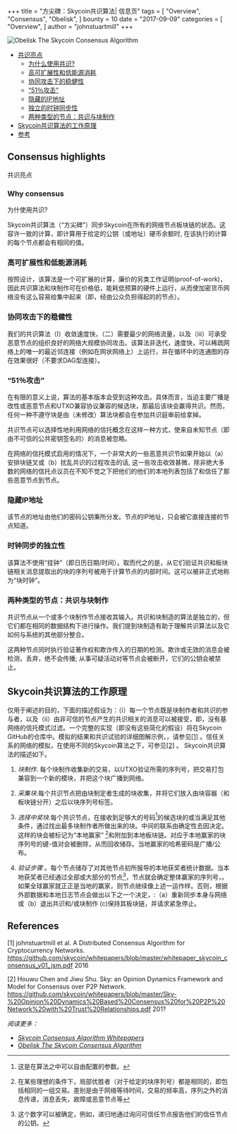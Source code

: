 +++
title = "方尖碑：Skycoin共识算法| 信息页"
tags = [
    "Overview",
    "Consensus",
    "Obelisk",
]
bounty = 10
date = "2017-09-09"
categories = [
    "Overview",
]
author = "johnstuartmill"
+++

![Obelisk The Skycoin Consensus Algorithm](/img/obelisk-the-skycoin-consensus-algorithm.png)

<!-- MarkdownTOC autolink="true" bracket="round" -->

- [共识亮点](#consensus-highlights)
    - [为什么使用共识?](#为什使用共识?)
    - [高可扩展性和低能源消耗](#high-scalability-and-low-energy-consumption)
    - [协同攻击下的稳健性](#robust-to-coordinated-attacks)
    - [“51％攻击”](#the-%E2%80%9C51-percent-attack%E2%80%9D)
    - [隐藏的IP地址](#hidden-ip-addresses)
    - [独立的时钟同步性](#independence-of-clock-synchronization)
    - [两种类型的节点：共识与块制作](#two-type-of-nodes-consensus-and-block-making)
- [Skycoin共识算法的工作原理](#how-skycoin-consensus-algorithm-works)
- [参考](#references)

<!-- /MarkdownTOC -->


## Consensus highlights
共识亮点

### Why consensus
为什使用共识?

Skycoin共识算法（“方尖碑”）同步Skycoin在所有的网络节点板块链的状态。这容许一致的计算，即计算用于给定的公钥（或地址）硬币余额时, 在该执行的计算的每个节点都会有相同的值。

### 高可扩展性和低能源消耗

按照设计，该算法是一个可扩展的计算，廉价的另类工作证明(proof-of-work)，因此共识算法和块制作可在价格低，能耗低预算的硬件上运行，从而使加密货币网络没有这么容易给集中起来（即，经由公众负担得起的的节点）。

### 协同攻击下的稳健性

我们的共识算法（I）收敛速度快，（二）需要最少的网络流量，以及（iii）可承受恶意节点的组织良好的网络大规模协同攻击。该算法非迭代，速度快，可以稀疏网络上的唯一的最近邻连接（例如在网状网络上）上运行，并在循环中的连通图的存在效果很好（不要求DAG型连接）。

### “51％攻击”

在有限的意义上说，算法的基本版本会受到这种攻击。具体而言，当迫主要广播是改性或恶意节点和UTXO兼容协议兼容的候选块，那最后该块会赢得共识。然而，任何一种不遵守块是由（未修改）算法块都会在参加共识庭审前给拿掉。

共识节点可以选择性地利用网络的信托概念在这样一种方式，使来自未知节点（即由不可信的公共密钥签名的）的消息被忽略。

在网络的信托模式启用的情况下，一个非常大的一些恶意共识节如果开始以（a）安排块链叉或（b）扰乱共识的过程攻击的话, 这一些攻击收效甚微，除非绝大多数的网络的信托点议员在不知不觉之下把他们的他们的本地列表包括了和信任了那些恶意节点到节点。

### 隐藏IP地址

该节点的地址由他们的密码公钥秉所分发。节点的IP地址，只会被它直接连接的节点知道。

### 时钟同步的独立性

该算法不使用“挂钟”（即日历日期/时间）。取而代之的是，从它们验证共识和板块链相关消息提取出的块的序列号被用于计算节点的内部时间。这可以被非正式地称为“块时钟”。

### 两种类型的节点：共识与块制作

共识节点从一个或多个块制作节点接收其输入。共识和块制造的算法是独立的，但它们都在相同的数据结构下进行操作。我们提到块制造有助于理解共识算法以及它如何与系统的其他部分整合。

这两种节点同时执行验证著作权和欺诈传入的日期的检测。欺诈或无效的消息会被检测，丢弃，绝不会传播; 从事可疑活动对等节点会被断开，它们的公钥会被禁止。


## Skycoin共识算法的工作原理
仅用于阐述的目的，下面的描述假设为：（i）每一个节点既是块制作者和共识的参与者，以及（ii）由非可信的节点产生的共识相关的消息可以被接受，即，没有基网络的信托模式过滤。一个完整的实现（即没有这些简化的假设）将在Skycoin GitHub的仓库中。模拟的结果和共识试验的详细图解示例，，请参见[\[1\]](#references) 。信任关系的网络的模拟，在使用不同的Skycoin算法之下，可参见[\[2\]](#references) 。 Skycoin共识算法的描述如下。


1.  *块制作*. 每个块制作收集新的交易，以UTXO验证所需的序列号，把交易打包兼容到一个新的模块，并把这个块广播到网络。

2.  *采集块*.每个共识节点把由块制定者生成的块收集，并将它们放入由块容器（和板块链分开）之后以块序列号标签。

3.  *选择中奖块*.每个共识节点，在接收到足够大的号码[^1]的候选块的或当满足其他条件，通过找出最多块制作者所做出来的块。中间的联系由确定性去因决定。这样的块会被标记为“本地赢家” [^2]和附加到本地板块链。对应于本地赢家的块序列号的键-值对会被删除，从而回收储存。当地赢家的哈希密码是广播/公布。

4.   *验证步骤* 。每个节点储存了对其他节点初所报导的本地获奖者统计数据。当本地获奖者已经通过全部或大部分的节点[^3]，节点就会确定整体赢家的序列号，。如果全球赢家就正正是当地的赢家，则节点继续像上述一运作样。否则，根据外部数据和本地日志节点会做出以下之一个决定，:（a）重新同步本身与网络或（b）退出共识和/或块制作 (c)保持其板块链，并请求紧急停止。

[^1]: 这是在算法之中可以自由配置的参数。
[^2]: 在某些理想的条件下，局部优胜者（对于给定的块序列号）都是相同的，即包括相同的一组交易。差别是由于网络等待时间，交易的频率高，序列之外的消息传递，消息丢失，故障或恶意节点等
[^3]: 这个数字可以被确定，例如，递归地通过询问可信任节点报告他们的信任节点的公钥。

## References

\[1\] johnstuartmill et al. A Distributed Consensus Algorithm for
Cryptocurrency Networks.
<https://github.com/skycoin/whitepapers/blob/master/whitepaper_skycoin_consensus_v01_jsm.pdf>
2016

\[2\] Houwu Chen and Jiwu Shu. Sky: an Opinion Dynamics Framework and Model
for Consensus over P2P Network.
<https://github.com/skycoin/whitepapers/blob/master/Sky-%20Opinion%20Dynamics%20Based%20Consensus%20for%20P2P%20Network%20with%20Trust%20Relationships.pdf>
201?

*阅读更多：*

* *[Skycoin Consensus Algorithm Whitepapers](https://www.skycoin.net/whitepapers)*
* *[Obelisk The Skycoin Consensus Algorithm](/statement/obelisk-skycoin-consensus-algorithm/)*
